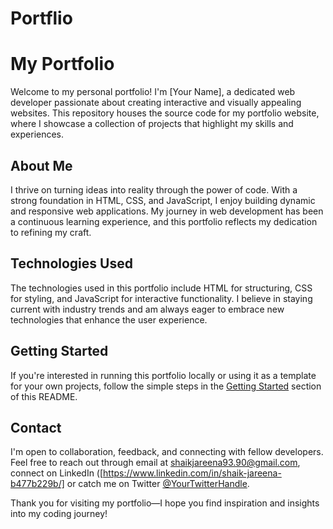 # Portflio
# My Portfolio

Welcome to my personal portfolio! I'm [Your Name], a dedicated web developer passionate about creating interactive and visually appealing websites. This repository houses the source code for my portfolio website, where I showcase a collection of projects that highlight my skills and experiences.

## About Me

I thrive on turning ideas into reality through the power of code. With a strong foundation in HTML, CSS, and JavaScript, I enjoy building dynamic and responsive web applications. My journey in web development has been a continuous learning experience, and this portfolio reflects my dedication to refining my craft.


## Technologies Used

The technologies used in this portfolio include HTML for structuring, CSS for styling, and JavaScript for interactive functionality. I believe in staying current with industry trends and am always eager to embrace new technologies that enhance the user experience.

## Getting Started

If you're interested in running this portfolio locally or using it as a template for your own projects, follow the simple steps in the [Getting Started](#getting-started) section of this README.

## Contact

I'm open to collaboration, feedback, and connecting with fellow developers. Feel free to reach out through email at shaikjareena93.90@gmail.com, connect on LinkedIn ([https://www.linkedin.com/in/shaik-jareena-b477b229b/] or catch me on Twitter [@YourTwitterHandle](https://twitter.com/yourtwitterhandle).

Thank you for visiting my portfolio—I hope you find inspiration and insights into my coding journey!
